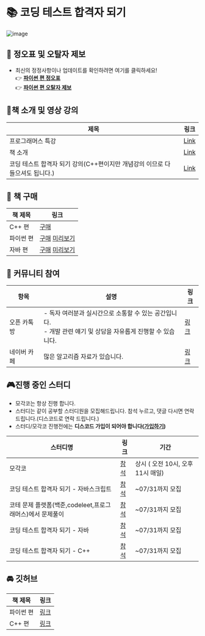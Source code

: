 # 📚 코딩 테스트 합격자 되기

![image](https://github.com/dremdeveloper/codingtest_python/assets/131899974/b31384f5-594a-4f39-9d35-ac8f49317c35)


## 📝 정오표 및 오탈자 제보

- 최신의 정정사항이나 업데이트를 확인하려면 여기를 클릭하세요!
  <br>👉 [**파이썬 편 정오표**](https://github.com/dremdeveloper/codingtest_python/blob/main/%EC%A0%95%EC%98%A4%ED%91%9C.md)
  <br>👉 [**파이썬 편 오탈자 제보**](https://forms.gle/BwRhPaLLJ7pM7LbM6)


## 🎥책 소개 및 영상 강의
| 제목 | 링크 |
|---------|------|
| 프로그래머스 특강 | [Link](https://youtu.be/9HNCr_fxtlc?si=hL5NYmHMV4j56AIt) |
| 책 소개| [Link](https://youtu.be/CLXFgptB81M) |
| 코딩 테스트 합격자 되기 강의(C++편이지만 개념강의 이므로 다 들으셔도 됩니다.)| [Link](https://inf.run/H9yxm) |
  


## 🛒 책 구매

| 책 제목 |  링크 |
| --- |  --- |
| C++ 편  | [구매](https://www.yes24.com/Product/Goods/123272392) |
| 파이썬 편 | [구매](https://www.yes24.com/Product/Goods/123272392)     [미리보기](https://wikidocs.net/book/13314) |
| 자바 편  | [구매](https://product.kyobobook.co.kr/detail/S000212576322)     [미리보기](https://wikidocs.net/book/14549) |


## 💬 커뮤니티 참여
| 항목 | 설명 | 링크 |
| --- | --- | --- |
| 오픈 카톡방 | - 독자 여러분과 실시간으로 소통할 수 있는 공간입니다. <br> - 개발 관련 얘기 및 상담을 자유롭게 진행할 수 있습니다. | [링크](https://open.kakao.com/o/gX0WnTCf) |
| 네이버 카페 | 많은 알고리즘 자료가 있습니다. | [링크](https://cafe.naver.com/dremdeveloper) |



## 🎮진행 중인 스터디
- 모각코는 항상 진행 합니다.
- 스터디는 같이 공부할 스터디원을 모집해드립니다. 참석 누르고, 댓글 다시면 연락 드립니다.(디스코드로 연락 드립니다.)
- 스터디/모각코 진행전에는 **디스코드 가입이 되어야 합니다([가입하기](https://discord.gg/jUCqgExumm))**

| 스터디명 | 링크 | 기간 |
| --- | --- | ---| 
| 모각코 | [참석](https://discord.com/invite/JhBB9wYgWw) | 상시 ( 오전 10시, 오후 11시 매일) |
|코딩 테스트 합격자 되기 - 자바스크립트 | [참석](https://discord.com/channels/1190334577248583791/1265644208203763713) | ~07/31까지 모집 |
|코테 문제 플랫폼(백준,codeleet,프로그래머스)에서 문제풀이 | [참석](https://discord.com/channels/1190334577248583791/1265644805057417217) |~07/31까지 모집 |
| 코딩 테스트 합격자 되기 - 자바 | [참석](https://discord.com/channels/1190334577248583791/1265644208203763713) |~07/31까지 모집 |
| 코딩 테스트 합격자 되기 - C++ | [참석](https://discord.com/channels/1190334577248583791/1265647941511680070) |~07/31까지 모집 |

## 🚘 깃허브
| 책 제목 | 링크 |
| --- | --- |
| 파이썬 편 | [링크](https://github.com/dremdeveloper/codingtest_python) |
| C++ 편 | [링크](https://github.com/dremdeveloper/codingtest_cpp) |

   

